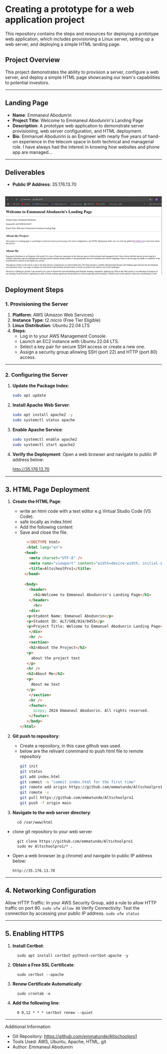 # Creating a prototype for a web application project

This repository contains the steps and resources for deploying a prototype web application, which includes provisioning a Linux server, setting up a web server, and deploying a simple HTML landing page.

## Project Overview
This project demonstrates the ability to provision a server, configure a web server, and deploy a simple HTML page showcasing our team's capabilities to potential investors.

---

## Landing Page
- **Name**: Emmaneul Abodunrin
- **Project Title**: Welcome to Emmaneul Abodunrin's Landing Page
- **Description**: A prototype web application to demonstrate server provisioning, web server configuration, and HTML deployment.
- **Bio**: Emmanuel Abodunrin is an Engineer with nearly five years of hand-on
        experience in the telecom space in both technical and managerial role. I
        have always had the interest in knowing how websites and phone app are
        managed...

---

## Deliverables
- **Public IP Address**: 35.176.13.70

  
![HTML page for the ](image/html-page-screenshot.png)
---

## Deployment Steps

### 1. Provisioning the Server
1. **Platform**: AWS (Amazon Web Services)
2. **Instance Type**: t2.micro (Free Tier Eligible)
3. **Linux Distribution**: Ubuntu 22.04 LTS
4. **Steps**:
   - Log in to your AWS Management Console.
   - Launch an EC2 instance with Ubuntu 22.04 LTS.
   - Select a key pair for secure SSH access or create a new one.
   - Assign a security group allowing SSH (port 22) and HTTP (port 80) access.

---

### 2. Configuring the Server
1. **Update the Package Index**:
   ```bash
   sudo apt update
2. **Install Apache Web Server**:
   ```bash
   sudo apt install apache2 -y
   sudo systemctl status apache
3. **Enable Apache Service**:
   ```bash
   sudo systemctl enable apache2
   sudo systemctl start apache2
4. **Verify the Deployment**:
Open a web browser and navigate to public IP address below:

      http://35.176.13.70
---

## 3. HTML Page Deployment 
1. **Create the HTML Page**:
   - write an html code with a text editor e.g Virtual Studio Code (VS Code).
   - safe locally as index.html
   - Add the following content
   - Save and close the file.
      ```html
         <!DOCTYPE html>
         <html lang="en">
        <head>
          <meta charset="UTF-8" />
          <meta name="viewport" content="width=device-width, initial-scale=1.0" />
          <title>AltschoolPro1</title>
        </head>

        <body>
          <header>
            <h1>Welcome to Emmaneul Abodunrin's Landing Page</h1>
          </header>
            <hr>
          <div>
         <p>Student Name: Emmanuel Abodunrin</p>
         <p>Student ID: ALT/SOE/024/0455</p>
         <p>Project Title: Welcome to Emmanuel Abodunrin Landing Page</p>
          </div>
          <hr />
          <section>
          <h2>About the Project</h2>
         <p>
           about the project text
         </p>
         <hr />
         <h2>About Me</h2>
         <p>
           About me text
         </p>
          </section>
          <hr />
          <footer>
            &copy; 2024 Emmaneul Abodunrin. All rights reserved.
          </footer>
         </body>
      </html>

2. **Git push to repository**:
   - Create a repository, in this case github was used.
   - below are the relivant conmmand to push html file to remote repository
      ```bash git init
      git init
      git status
      git add index.html
      git commit -m "commit index.html for the first time"
      git remote add origin https://github.com/emmatunde/Altschoolpro1
      git romote -v
      git pull https://github.com/emmatunde/Altschoolpro1
      git push -f origin main       
3. **Navigate to the web server directory**:
      
         cd /var/www/html
- clone git repository to your web server

        git clone https://github.com/emmatunde/Altschoolpro1
        sudo mv Altschoolpro1/* .

- Open a web browser (e.g chrome) and navigate to public IP address below:

      http://35.176.13.70

---

## 4. Networking Configuration
Allow HTTP Traffic:
In your AWS Security Group, add a rule to allow HTTP traffic on port 80.
   `sudo ufw allow 80`
Verify Connectivity:
Test the connection by accessing your public IP address.
   `sudo ufw status`
   
---

## 5. Enabling HTTPS
1. **Install Certbot**:

         sudo apt install certbot python3-certbot-apache -y
2. **Obtain a Free SSL Certificate**:

         sudo certbot --apache
3. **Renew Certificate Automatically**:

         sudo crontab -e

5. **Add the following line**:
   
         0 0,12 * * * certbot renew --quiet

---

Additional Information
- Git Repository: https://github.com/emmatunde/Altschoolpro1
- Tools Used: AWS, Ubuntu, Apache, HTML, git
- Author: Emmaneul Abodunrin
